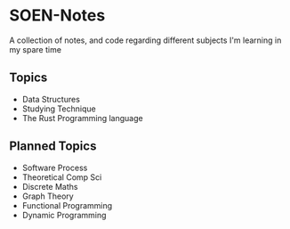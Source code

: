# SOEN-Notes
A collection of notes, and code regarding different subjects I'm learning in my spare time

## Topics

* Data Structures
* Studying Technique
* The Rust Programming language

## Planned Topics

* Software Process
* Theoretical Comp Sci
* Discrete Maths
* Graph Theory
* Functional Programming
* Dynamic Programming
